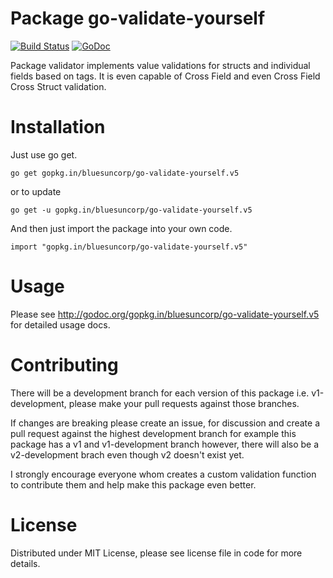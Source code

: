 Package go-validate-yourself
================
[![Build Status](https://travis-ci.org/bluesuncorp/go-validate-yourself.svg?branch=v5)](https://travis-ci.org/bluesuncorp/go-validate-yourself)
[![GoDoc](https://godoc.org/gopkg.in/bluesuncorp/go-validate-yourself.v5?status.svg)](https://godoc.org/gopkg.in/bluesuncorp/go-validate-yourself.v5)

Package validator implements value validations for structs and individual fields based on tags.
It is even capable of Cross Field and even Cross Field Cross Struct validation.

Installation
============

Just use go get.

	go get gopkg.in/bluesuncorp/go-validate-yourself.v5

or to update

	go get -u gopkg.in/bluesuncorp/go-validate-yourself.v5

And then just import the package into your own code.

	import "gopkg.in/bluesuncorp/go-validate-yourself.v5"

Usage
=====

Please see http://godoc.org/gopkg.in/bluesuncorp/go-validate-yourself.v5 for detailed usage docs.

Contributing
============

There will be a development branch for each version of this package i.e. v1-development, please
make your pull requests against those branches.

If changes are breaking please create an issue, for discussion and create a pull request against
the highest development branch for example this package has a v1 and v1-development branch
however, there will also be a v2-development brach even though v2 doesn't exist yet.

I strongly encourage everyone whom creates a custom validation function to contribute them and
help make this package even better.

License
=======
Distributed under MIT License, please see license file in code for more details.